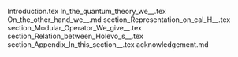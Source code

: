 Introduction.tex
In_the_quantum_theory_we__.tex
On_the_other_hand_we__.md
section_Representation_on_cal_H__.tex
section_Modular_Operator_We_give__.tex
section_Relation_between_Holevo_s__.tex
section_Appendix_In_this_section__.tex
acknowledgement.md